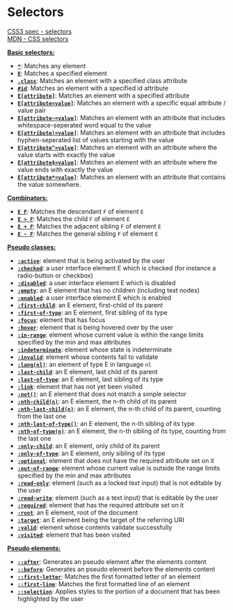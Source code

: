 # Selectors

[CSS3 spec - selectors](https://www.w3.org/TR/css3-selectors/)  
[MDN - CSS selectors](https://developer.mozilla.org/en-US/docs/Web/CSS/CSS_Selectors)

**[Basic selectors:](basic-selectors.md)**
* **[`*`](examples/any.md)**: Matches any element
* **[`E`](examples/element.md)**: Matches a specified element
* **[`.class`](examples/class.md)**: Matches an element with a specified class attribute
* **[`#id`](examples/id.md)**: Matches an element with a specified id attribute
* **[`E[attribute]`](examples/attribute.md)**: Matches an element with a specified attribute
* **[`E[attribute=value]`](examples/attribute-equal.md)**: Matches an element with a specific equal attribute / value pair
* **[`E[attribute~=value]`](examples/attribute-whitespace-separated.md)**: Matches an element with an attribute that includes whitespace-seperated word equal to the value
* **[`E[attribute|=value]`](examples/attribute-hyphen-separated.md)**: Matches an element with an attribute that includes hyphen-seperated list of values starting with the value
* **[`E[attribute^=value]`](examples/attribute-starts-with.md)**: Matches an element with an attribute where the value starts with exactly the value
* **[`E[attribute$=value]`](examples/attribute-ends-with.md)**: Matches an element with an attribute where the value ends with exactly the value
* **[`E[attribute*=value]`](examples/attribute-contains.md)**: Matches an element with an attribute that contains the value somewhere.

**[Combinators:](combinators.md)**
* **[`E F`](examples/descendant.md)**: Matches the descendant `F` of element `E`
* **[`E > F`](examples/child.md)**: Matches the child `F` of element `E`
* **[`E + F`](examples/adjacent-sibling.md)**: Matches the adjacent sibling `F` of element `E`
* **[`E ~ F`](examples/general-sibling.md)**: Matches the general sibling `F` of element `E`

**[Pseudo classes:](pseudo-classes.md)**
* **[`:active`](examples/active.md)**: element that is being activated by the user
* **[`:checked`](examples/checked.md)**: a user interface element E which is checked (for instance a radio-button or checkbox) 
* **[`:disabled`](examples/disabled.md)**: a user interface element E which is disabled
* **[`:empty`](examples/empty.md)**:  an E element that has no children (including text nodes) 
* **[`:enabled`](examples/enabled.md)**: a user interface element E which is enabled
* **[`:first-child`](examples/first-child.md)**: an E element, first-child of its parent 
* **[`:first-of-type`](examples/first-of-type.md)**: an E element, first sibling of its type
* **[`:focus`](examples/focus.md)**: element that has focus
* **[`:hover`](examples/hover.md)**: element that is being hovered over by the user 
* **[`:in-range`](examples/in-range.md)**: element whose current value is within the range limits specified by the min and max attributes 
* **[`:indeterminate`](examples/indeterminate.md)**:  element whose state is indeterminate
* **[`:invalid`](examples/invalid.md)**: element whose contents fail to validate
* **[`:lang(nl)`](examples/lang.md)**: an element of type E in language `nl`
* **[`:last-child`](examples/last-child.md)**: an E element, last child of its parent 
* **[`:last-of-type`](examples/last-of-type.md)**: an E element, last sibling of its type
* **[`:link`](examples/link.md)**: element that has not yet been visited
* **[`:not()`](examples/not.md)**: an E element that does not match a simple selector
* **[`:nth-child(n)`](examples/nth-child.md)**: an E element, the n-th child of its parent 
* **[`:nth-last-child(n)`](examples/nth-last-child.md)**: an E element, the n-th child of its parent, counting from the last one
* **[`:nth-last-of-type()`](examples/nth-last-of-type.md)**: an E element, the n-th sibling of its type
* **[`:nth-of-type(n)`](examples/nth-of-type.md)**: an E element, the n-th sibling of its type, counting from the last one
* **[`:only-child`](examples/only-child.md)**: an E element, only child of its parent 
* **[`:only-of-type`](examples/only-of-type.md)**: an E element, only sibling of its type
* **[`:optional`](examples/optional.md)**: element that does not have the required attribute set on it 
* **[`:out-of-range`](examples/out-of-range.md)**: element whose current value is outside the range limits specified by the min and max attributes 
* **[`:read-only`](examples/read-only.md)**: element (such as a locked text input) that is not editable by the user 
* **[`:read-write`](examples/read-write.md)**: element (such as a text input) that is editable by the user 
* **[`:required`](examples/required.md)**: element that has the required attribute set on it 
* **[`:root`](examples/root.md)**: an E element, root of the document 
* **[`:target`](examples/target.md)**: an E element being the target of the referring URI 
* **[`:valid`](examples/valid.md)**: element whose contents validate successfully 
* **[`:visited`](examples/visited.md)**: element that has been visited

**[Pseudo elements:](pseudo-elements.md)**
* **[`::after`](examples/after.md)**: Generates an pseudo element after the elements content
* **[`::before`](examples/before.md)**: Generates an pseudo element before the elements content
* **[`::first-letter`](examples/first-letter.md)**: Matches the first formatted letter of an element
* **[`::first-line`](examples/first-line.md)**: Matches the first formatted line of an element
* **[`::selection`](examples/selection.md)**: Applies styles to the portion of a document that has been highlighted by the user
